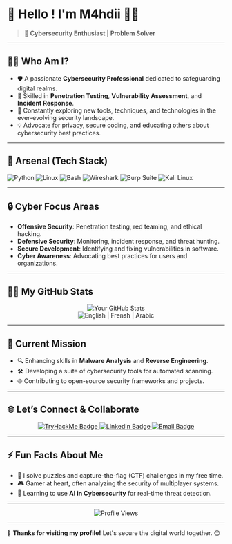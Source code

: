 # 👾 Hello ! I'm M4hdii 👨‍💻

> 🚀 **Cybersecurity Enthusiast | Problem Solver**  

---

## 🕵️‍♂️ Who Am I?

- 🛡️ A passionate **Cybersecurity Professional** dedicated to safeguarding digital realms.  
- 🔎 Skilled in **Penetration Testing**, **Vulnerability Assessment**, and **Incident Response**.  
- 🌱 Constantly exploring new tools, techniques, and technologies in the ever-evolving security landscape.  
- 💡 Advocate for privacy, secure coding, and educating others about cybersecurity best practices.  

---

## 🧰 Arsenal (Tech Stack)

![Python](https://img.shields.io/badge/Python-FFD43B?style=for-the-badge&logo=python&logoColor=blue)
![Linux](https://img.shields.io/badge/Linux-FCC624?style=for-the-badge&logo=linux&logoColor=black)
![Bash](https://img.shields.io/badge/Bash-4EAA25?style=for-the-badge&logo=gnu-bash&logoColor=white)
![Wireshark](https://img.shields.io/badge/Wireshark-1679A7?style=for-the-badge&logo=wireshark&logoColor=white)
![Burp Suite](https://img.shields.io/badge/Burp%20Suite-FF8800?style=for-the-badge&logoColor=white)
![Kali Linux](https://img.shields.io/badge/Kali%20Linux-557C94?style=for-the-badge&logo=kali-linux&logoColor=white)

---

## 🔒 Cyber Focus Areas

- **Offensive Security**: Penetration testing, red teaming, and ethical hacking.  
- **Defensive Security**: Monitoring, incident response, and threat hunting.  
- **Secure Development**: Identifying and fixing vulnerabilities in software.  
- **Cyber Awareness**: Advocating best practices for users and organizations.  

---

## 🧑‍💻 My GitHub Stats

<p align="center">
  <img src="https://github-readme-stats.vercel.app/api?username=octoDynamo&show_icons=true&theme=dark&icon_color=FF8800" alt="Your GitHub Stats" />
  <br />
  <img src="https://github-readme-stats.vercel.app/api/top-langs/?username=octoDynamo&layout=compact&theme=dark&hide=css,html" alt="English | Frensh | Arabic" />
</p>

---

## 🎯 Current Mission
- 🔍 Enhancing skills in **Malware Analysis** and **Reverse Engineering**.  
- 🛠️ Developing a suite of cybersecurity tools for automated scanning.  
- 🌐 Contributing to open-source security frameworks and projects.  

---

## 🌐 Let’s Connect & Collaborate

<p align="center">
  <a href="https://tryhackme.com/p/Rr3ed" target="_blank">
    <img src="https://img.shields.io/badge/TryHackMe-212C42?style=for-the-badge&logo=tryhackme&logoColor=white" alt="TryHackMe Badge"/>
  </a>
  <a href="https://linkedin.com/in/mahdiboukhouali" target="_blank">
    <img src="https://img.shields.io/badge/LinkedIn-blue?style=for-the-badge&logo=linkedin&logoColor=white" alt="LinkedIn Badge"/>
  </a>
  <a href="mailto:mahdiboukhouali@gmail.com" target="_blank">
    <img src="https://img.shields.io/badge/Email-D14836?style=for-the-badge&logo=gmail&logoColor=white" alt="Email Badge"/>
  </a>
</p>

---

## ⚡ Fun Facts About Me

- 🧩 I solve puzzles and capture-the-flag (CTF) challenges in my free time.  
- 🎮 Gamer at heart, often analyzing the security of multiplayer systems.  
- 🧪 Learning to use **AI in Cybersecurity** for real-time threat detection.  

---

<p align="center">
  <img src="https://komarev.com/ghpvc/?username=octoDynamo&style=for-the-badge&color=blue" alt="Profile Views" />
</p>

---

🎉 **Thanks for visiting my profile!** Let's secure the digital world together. 😊
